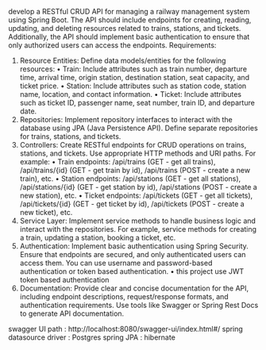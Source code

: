 develop a RESTful CRUD API for managing a railway management system using Spring Boot. The API should include endpoints for creating, reading, updating, and deleting resources related to trains, stations, and tickets. Additionally, the API should implement basic authentication to ensure that only authorized users can access the endpoints. 
Requirements: 
1. Resource Entities: Define data models/entities for the following resources: 
•	Train: Include attributes such as train number, departure time, arrival time, origin station, destination station, seat capacity, and ticket price. 
•	Station: Include attributes such as station code, station name, location, and contact information. 
•	Ticket: Include attributes such as ticket ID, passenger name, seat number, train ID, and departure date. 
2.	Repositories: Implement repository interfaces to interact with the database using JPA (Java Persistence API). Define separate repositories for trains, stations, and tickets. 
3.	Controllers: Create RESTful endpoints for CRUD operations on trains, stations, and tickets. Use appropriate HTTP methods and URI paths. For example: 
•	Train endpoints: /api/trains (GET - get all trains), /api/trains/{id} (GET - get train by id), /api/trains (POST - create a new train), etc. 
•	Station endpoints: /api/stations (GET - get all stations), /api/stations/{id} (GET - get station by id), /api/stations (POST - create a new station), etc. 
•	Ticket endpoints: /api/tickets (GET - get all tickets), /api/tickets/{id} (GET - get ticket by id), /api/tickets (POST - create a new ticket), etc. 
4.	Service Layer: Implement service methods to handle business logic and interact with the repositories. For example, service methods for creating a train, updating a station, booking a ticket, etc. 
5.	Authentication: Implement basic authentication using Spring Security. Ensure that endpoints are secured, and only authenticated users can access them. You can use username and password-based authentication or token based authentication.
    • this project use JWT token based authentication
6.	Documentation: Provide clear and concise documentation for the API, including endpoint descriptions, request/response formats, and authentication requirements. Use tools like Swagger or Spring Rest Docs to generate API documentation.

swagger UI path : http://localhost:8080/swagger-ui/index.html#/
spring datasource driver : Postgres
spring JPA : hibernate
